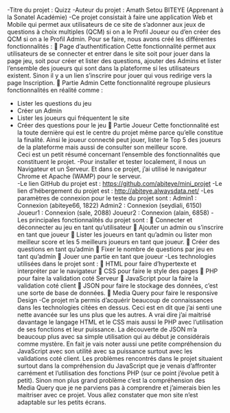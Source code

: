 -Titre du projet : Quizz
-Auteur du projet : Amath Setou BITEYE (Apprenant à la Sonatel Académie)
-Ce projet consistait à faire une application Web et Mobile qui permet aux utilisateurs de ce site de s’adonner aux jeux de questions à choix multiples (QCM) si on a le Profil Joueur ou d’en créer des QCM si on a le Profil Admin.
Pour se faire, nous avons créé les différentes fonctionnalités :
	Page d’authentification
Cette fonctionnalité permet aux utilisateurs de se connecter et entrer dans le site soit pour jouer dans la page jeu, soit pour créer et lister des questions, ajouter des Admins et lister l’ensemble des joueurs qui sont dans la plateforme si les utilisateurs existent.
Sinon il y a un lien s’inscrire pour jouer qui vous redirige vers la page Inscription.
	Partie Admin
Cette fonctionnalité regroupe plusieurs fonctionnalités en réalité comme :
-	Lister les questions du jeu
-	Créer un Admin
-	Lister les joueurs qui fréquentent le site
-	Créer des questions pour le jeu
	Partie Joueur
Cette fonctionnalité est la toute dernière qui est le centre du projet même parce qu’elle constitue la finalité. Ainsi le joueur connecté peut jouer, lister le Top 5 des joueurs de la plateforme mais aussi de consulter son meilleur score.  
Ceci est un petit résumé concernant l’ensemble des fonctionnalités que constituent le projet.
-Pour installer et tester localement, il nous un Navigateur et un Serveur. Et dans ce projet, j’ai     utilisé le navigateur Chrome et Apache (WAMP) pour le serveur.  
-Le lien GitHub du projet est : https://github.com/abiteye/mini_projet
-Le lien d’hébergement du projet est : http://abiteye.alwaysdata.net/
-Les paramètres de connexion pour le teste du projet sont :
Admin1 : Connexion (abiteye66, 1822)
Admin2 : Connexion (seydiali, 6150)
Joueur1 : Connexion (sale, 2088)
Joueur2 : Connexion (alain, 6858)
-Les principales fonctionnalités du projet sont : 
	Connecter et déconnecter au jeu en tant qu’utilisateur
	Ajouter un admin ou s’inscrire en tant que joueur
	Lister les joueurs en tant qu’admin ou lister mon meilleur score et les 5 meilleurs joueurs en tant que joueur.
	Créer des questions en tant qu’admin 
	Fixer le nombre de questions par jeu en tant qu’admin 
	Jouer une partie en tant que joueur
-Les technologies utilisées dans le projet sont : 
	HTML pour faire d’hypertexte et interpréter par le navigateur
	CSS pour faire le style des pages
	PHP pour faire la validation coté Serveur
	JavaScript pour la faire la validation coté client 
	JSON pour faire le stockage des données, c’est une sorte de base de données.
	Media Query pour faire le responsive Design
-Ce projet m’a permis d’acquérir beaucoup de connaissances dans les technologies citées en dessus. Ceci est en dit que j’ai senti une nette avancée sur les uns plus que les autres. A vrai dire j’ai maitrisé davantage le langage HTML et le CSS mais aussi le PHP avec l’utilisation de ses fonctions et leur puissance. La découverte de JSON m’a beaucoup plus avec sa simple utilisation qui au début je considérais comme mystère. En fait je vais noter aussi une petite compréhension du JavaScript avec son utilité avec sa puissance surtout avec les validations coté client. 
Les problèmes rencontrés dans le projet situaient surtout dans la compréhension du JavaScript que je venais d’affronter carrément et l’utilisation des fonctions PHP (sur ce point j’évolue petit à petit). Sinon mon plus grand problème c’est la compréhension des Media Query que je ne parviens pas à comprendre et j’aimerais bien les maitriser avec ce projet. Vous allez constater que mon site n’est adaptable sur les petits écrans.




